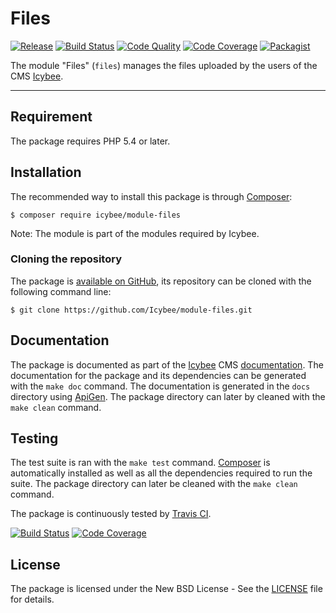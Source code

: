 # Files

[![Release](https://img.shields.io/packagist/v/icybee/module-files.svg)](https://github.com/Icybee/module-files/releases)
[![Build Status](https://img.shields.io/travis/Icybee/module-files.svg)](http://travis-ci.org/Icybee/module-files)
[![Code Quality](https://img.shields.io/scrutinizer/g/Icybee/module-files.svg)](https://scrutinizer-ci.com/g/Icybee/module-files)
[![Code Coverage](https://img.shields.io/coveralls/Icybee/module-files.svg)](https://coveralls.io/r/Icybee/module-files)
[![Packagist](https://img.shields.io/packagist/dt/icybee/module-files.svg)](https://packagist.org/packages/icybee/module-files)

The module "Files" (`files`) manages the files uploaded by the users of the
CMS [Icybee](http://icybee.org/).





----------





## Requirement

The package requires PHP 5.4 or later.





## Installation

The recommended way to install this package is through [Composer](http://getcomposer.org/):

```
$ composer require icybee/module-files
```

Note: The module is part of the modules required by Icybee.





### Cloning the repository

The package is [available on GitHub](https://github.com/Icybee/module-files), its repository can be
cloned with the following command line:

	$ git clone https://github.com/Icybee/module-files.git





## Documentation

The package is documented as part of the [Icybee](http://icybee.org/) CMS
[documentation](http://icybee.org/docs/). The documentation for the package and its
dependencies can be generated with the `make doc` command. The documentation is generated in
the `docs` directory using [ApiGen](http://apigen.org/). The package directory can later by
cleaned with the `make clean` command.





## Testing

The test suite is ran with the `make test` command. [Composer](http://getcomposer.org/) is
automatically installed as well as all the dependencies required to run the suite. The package
directory can later be cleaned with the `make clean` command.

The package is continuously tested by [Travis CI](http://about.travis-ci.org/).

[![Build Status](https://img.shields.io/travis/Icybee/module-files.svg)](http://travis-ci.org/Icybee/module-files)
[![Code Coverage](https://img.shields.io/coveralls/Icybee/module-files.svg)](https://coveralls.io/r/Icybee/module-files)





## License

The package is licensed under the New BSD License - See the [LICENSE](LICENSE) file for details.
